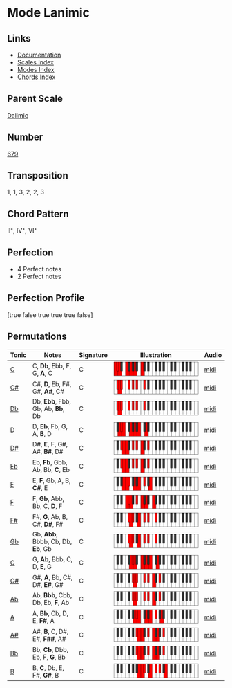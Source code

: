 # Mode Lanimic

## Links

- [Documentation](README.md)
- [Scales Index](Scales.md)
- [Modes Index](Modes.md)
- [Chords Index](Chords.md)

## Parent Scale

[Dalimic](ScaleDalimic.md)

## Number

[679](https://ianring.com/musictheory/scales/679)

## Transposition

1, 1, 3, 2, 2, 3

## Chord Pattern

II⁺, IV⁺, VI⁺

## Perfection

- 4 Perfect notes
- 2 Perfect notes

## Perfection Profile

[true false true true true false]

## Permutations

| Tonic | Notes | Signature | Illustration | Audio |
|-------|-------|-----------|--------------|-------|
| [C](ModeCNaturalLanimic.md) | C, **Db**, Ebb, F, G, **A**, C | C | ![CNaturalLanimic](ModeCNaturalLanimic.png) | [midi](https://github.com/edipermadi/music/blob/main/docs/ModeCNaturalLanimic.mid?raw=true) |
| [C#](ModeCSharpLanimic.md) | C#, **D**, Eb, F#, G#, **A#**, C# | C | ![CSharpLanimic](ModeCSharpLanimic.png) | [midi](https://github.com/edipermadi/music/blob/main/docs/ModeCSharpLanimic.mid?raw=true) |
| [Db](ModeDFlatLanimic.md) | Db, **Ebb**, Fbb, Gb, Ab, **Bb**, Db | C | ![DFlatLanimic](ModeDFlatLanimic.png) | [midi](https://github.com/edipermadi/music/blob/main/docs/ModeDFlatLanimic.mid?raw=true) |
| [D](ModeDNaturalLanimic.md) | D, **Eb**, Fb, G, A, **B**, D | C | ![DNaturalLanimic](ModeDNaturalLanimic.png) | [midi](https://github.com/edipermadi/music/blob/main/docs/ModeDNaturalLanimic.mid?raw=true) |
| [D#](ModeDSharpLanimic.md) | D#, **E**, F, G#, A#, **B#**, D# | C | ![DSharpLanimic](ModeDSharpLanimic.png) | [midi](https://github.com/edipermadi/music/blob/main/docs/ModeDSharpLanimic.mid?raw=true) |
| [Eb](ModeEFlatLanimic.md) | Eb, **Fb**, Gbb, Ab, Bb, **C**, Eb | C | ![EFlatLanimic](ModeEFlatLanimic.png) | [midi](https://github.com/edipermadi/music/blob/main/docs/ModeEFlatLanimic.mid?raw=true) |
| [E](ModeENaturalLanimic.md) | E, **F**, Gb, A, B, **C#**, E | C | ![ENaturalLanimic](ModeENaturalLanimic.png) | [midi](https://github.com/edipermadi/music/blob/main/docs/ModeENaturalLanimic.mid?raw=true) |
| [F](ModeFNaturalLanimic.md) | F, **Gb**, Abb, Bb, C, **D**, F | C | ![FNaturalLanimic](ModeFNaturalLanimic.png) | [midi](https://github.com/edipermadi/music/blob/main/docs/ModeFNaturalLanimic.mid?raw=true) |
| [F#](ModeFSharpLanimic.md) | F#, **G**, Ab, B, C#, **D#**, F# | C | ![FSharpLanimic](ModeFSharpLanimic.png) | [midi](https://github.com/edipermadi/music/blob/main/docs/ModeFSharpLanimic.mid?raw=true) |
| [Gb](ModeGFlatLanimic.md) | Gb, **Abb**, Bbbb, Cb, Db, **Eb**, Gb | C | ![GFlatLanimic](ModeGFlatLanimic.png) | [midi](https://github.com/edipermadi/music/blob/main/docs/ModeGFlatLanimic.mid?raw=true) |
| [G](ModeGNaturalLanimic.md) | G, **Ab**, Bbb, C, D, **E**, G | C | ![GNaturalLanimic](ModeGNaturalLanimic.png) | [midi](https://github.com/edipermadi/music/blob/main/docs/ModeGNaturalLanimic.mid?raw=true) |
| [G#](ModeGSharpLanimic.md) | G#, **A**, Bb, C#, D#, **E#**, G# | C | ![GSharpLanimic](ModeGSharpLanimic.png) | [midi](https://github.com/edipermadi/music/blob/main/docs/ModeGSharpLanimic.mid?raw=true) |
| [Ab](ModeAFlatLanimic.md) | Ab, **Bbb**, Cbb, Db, Eb, **F**, Ab | C | ![AFlatLanimic](ModeAFlatLanimic.png) | [midi](https://github.com/edipermadi/music/blob/main/docs/ModeAFlatLanimic.mid?raw=true) |
| [A](ModeANaturalLanimic.md) | A, **Bb**, Cb, D, E, **F#**, A | C | ![ANaturalLanimic](ModeANaturalLanimic.png) | [midi](https://github.com/edipermadi/music/blob/main/docs/ModeANaturalLanimic.mid?raw=true) |
| [A#](ModeASharpLanimic.md) | A#, **B**, C, D#, E#, **F##**, A# | C | ![ASharpLanimic](ModeASharpLanimic.png) | [midi](https://github.com/edipermadi/music/blob/main/docs/ModeASharpLanimic.mid?raw=true) |
| [Bb](ModeBFlatLanimic.md) | Bb, **Cb**, Dbb, Eb, F, **G**, Bb | C | ![BFlatLanimic](ModeBFlatLanimic.png) | [midi](https://github.com/edipermadi/music/blob/main/docs/ModeBFlatLanimic.mid?raw=true) |
| [B](ModeBNaturalLanimic.md) | B, **C**, Db, E, F#, **G#**, B | C | ![BNaturalLanimic](ModeBNaturalLanimic.png) | [midi](https://github.com/edipermadi/music/blob/main/docs/ModeBNaturalLanimic.mid?raw=true) |
